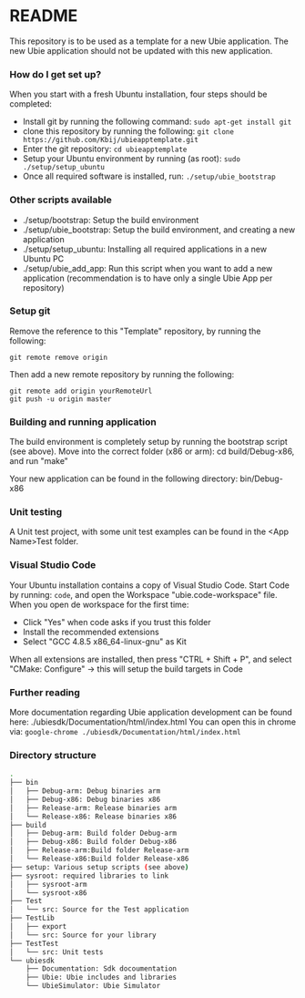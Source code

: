 # README #

This repository is to be used as a template for a new Ubie application. The new Ubie application should not be updated with this new application.

### How do I get set up? ###

When you start with a fresh Ubuntu installation, four steps should be completed:

* Install git by running the following command: ```sudo apt-get install git```
* clone this repository by running the following: ```git clone https://github.com/Kbij/ubieapptemplate.git```
* Enter the git repository: ```cd ubieapptemplate```
* Setup your Ubuntu environment by running (as root): ```sudo ./setup/setup_ubuntu```
* Once all required software is installed, run: ```./setup/ubie_bootstrap```


### Other scripts available ###

* ./setup/bootstrap: Setup the build environment 
* ./setup/ubie_bootstrap: Setup the build environment, and creating a new application
* ./setup/setup_ubuntu: Installing all required applications in a new Ubuntu PC
* ./setup/ubie_add_app: Run this script when you want to add a new application (recommendation is to have only a single Ubie App per repository)


### Setup git ###

Remove the reference to this "Template" repository, by running the following:
```shell
git remote remove origin
```

Then add a new remote repository by running the following:
```shell
git remote add origin yourRemoteUrl
git push -u origin master
```

### Building and running application ###

The build environment is completely setup by running the bootstrap script (see above).
Move into the correct folder (x86 or arm): cd build/Debug-x86, and run "make"

Your new application can be found in the following directory: bin/Debug-x86

### Unit testing ###

A Unit test project, with some unit test examples can be found in the <App Name\>Test folder.

### Visual Studio Code ###

Your Ubuntu installation contains a copy of Visual Studio Code. Start Code by running: ```code```, and open the Workspace "ubie.code-workspace" file.
When you open de workspace for the first time:

* Click "Yes" when code asks if you trust this folder
* Install the recommended extensions
* Select "GCC 4.8.5 x86_64-linux-gnu" as Kit


When all extensions are installed, then press "CTRL + Shift + P", and select "CMake: Configure" -> this will setup the build targets in Code

### Further reading ###

More documentation regarding Ubie application development can be found here:  ./ubiesdk/Documentation/html/index.html
You can open this in chrome via: ```google-chrome ./ubiesdk/Documentation/html/index.html```

### Directory structure ###
```bash
.
├── bin  
│   ├── Debug-arm: Debug binaries arm  
│   ├── Debug-x86: Debug binaries x86
│   ├── Release-arm: Release binaries arm
│   └── Release-x86: Release binaries x86
├── build
│   ├── Debug-arm: Build folder Debug-arm
│   ├── Debug-x86: Build folder Debug-x86
│   ├── Release-arm:Build folder Release-arm
│   └── Release-x86:Build folder Release-x86
├── setup: Various setup scripts (see above)
├── sysroot: required libraries to link
│   ├── sysroot-arm
│   └── sysroot-x86
├── Test
│   └── src: Source for the Test application
├── TestLib
│   ├── export
│   └── src: Source for your library
├── TestTest
│   └── src: Unit tests
└── ubiesdk
    ├── Documentation: Sdk docoumentation
    ├── Ubie: Ubie includes and libraries
    └── UbieSimulator: Ubie Simulator
```



